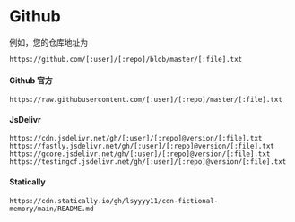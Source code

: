 # Github

例如，您的仓库地址为
```
https://github.com/[:user]/[:repo]/blob/master/[:file].txt
```

#### Github 官方

```
https://raw.githubusercontent.com/[:user]/[:repo]/master/[:file].txt
```

#### JsDelivr

    https://cdn.jsdelivr.net/gh/[:user]/[:repo]@version/[:file].txt
    https://fastly.jsdelivr.net/gh/[:user]/[:repo]@version/[:file].txt
    https://gcore.jsdelivr.net/gh/[:user]/[:repo]@version/[:file].txt
    https://testingcf.jsdelivr.net/gh/[:user]/[:repo]@version/[:file].txt

#### Statically

    https://cdn.statically.io/gh/lsyyyy11/cdn-fictional-memory/main/README.md
